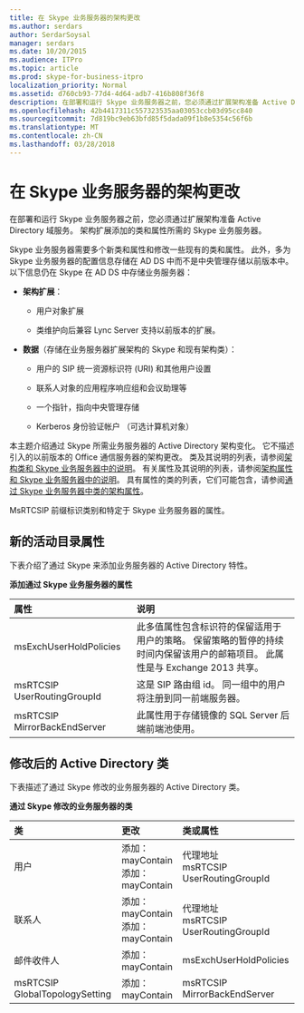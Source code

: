 ```yaml
---
title: 在 Skype 业务服务器的架构更改
ms.author: serdars
author: SerdarSoysal
manager: serdars
ms.date: 10/20/2015
ms.audience: ITPro
ms.topic: article
ms.prod: skype-for-business-itpro
localization_priority: Normal
ms.assetid: d760cb93-77d4-4d64-adb7-416b808f36f8
description: 在部署和运行 Skype 业务服务器之前，您必须通过扩展架构准备 Active Directory 域服务。 架构扩展添加的类和属性所需的 Skype 业务服务器。
ms.openlocfilehash: 42b4417311c557323535aa03053ccb03d95cc840
ms.sourcegitcommit: 7d819bc9eb63bfd85f5dada09f1b8e5354c56f6b
ms.translationtype: MT
ms.contentlocale: zh-CN
ms.lasthandoff: 03/28/2018
---
```

# <a name="schema-changes-in-skype-for-business-server"></a>在 Skype 业务服务器的架构更改
 
在部署和运行 Skype 业务服务器之前，您必须通过扩展架构准备 Active Directory 域服务。 架构扩展添加的类和属性所需的 Skype 业务服务器。 
  
Skype 业务服务器需要多个新类和属性和修改一些现有的类和属性。 此外，多为 Skype 业务服务器的配置信息存储在 AD DS 中而不是中央管理存储以前版本中。 以下信息仍在 Skype 在 AD DS 中存储业务服务器：
  
- **架构扩展**：
    
  - 用户对象扩展
    
  - 类维护向后兼容 Lync Server 支持以前版本的扩展。
    
- **数据**（存储在业务服务器扩展架构的 Skype 和现有架构类）：
    
  - 用户的 SIP 统一资源标识符 (URI) 和其他用户设置
    
  - 联系人对象的应用程序响应组和会议助理等
    
  - 一个指针，指向中央管理存储
    
  - Kerberos 身份验证帐户 （可选计算机对象）
    
本主题介绍通过 Skype 所需业务服务器的 Active Directory 架构变化。 它不描述引入的以前版本的 Office 通信服务器的架构更改。 类及其说明的列表，请参阅[架构类和 Skype 业务服务器中的说明](schema-classes-and-descriptions.md)。 有关属性及其说明的列表，请参阅[架构属性和 Skype 业务服务器中的说明](schema-attributes-and-descriptions.md)。 具有属性的类的列表，它们可能包含，请参阅[通过 Skype 业务服务器中类的架构属性](schema-attributes-by-class.md)。
  
MsRTCSIP 前缀标识类别和特定于 Skype 业务服务器的属性。
  
## <a name="new-active-directory-attributes"></a>新的活动目录属性

下表介绍了通过 Skype 来添加业务服务器的 Active Directory 特性。
  
**添加通过 Skype 业务服务器的属性**

|**属性**|**说明**|
|:-----|:-----|
|msExchUserHoldPolicies  <br/> |此多值属性包含标识符的保留适用于用户的策略。 保留策略的暂停的持续时间内保留该用户的邮箱项目。 此属性是与 Exchange 2013 共享。  <br/> |
|msRTCSIP UserRoutingGroupId  <br/> |这是 SIP 路由组 id。 同一组中的用户将注册到同一前端服务器。  <br/> |
|msRTCSIP MirrorBackEndServer  <br/> |此属性用于存储镜像的 SQL Server 后端前端池使用。  <br/> |
   
## <a name="modified-active-directory-classes"></a>修改后的 Active Directory 类

下表描述了通过 Skype 修改的业务服务器的 Active Directory 类。
  
**通过 Skype 修改的业务服务器的类**

|**类**|**更改**|**类或属性**|
|:-----|:-----|:-----|
|用户  <br/> |添加： mayContain  <br/> 添加： mayContain  <br/> |代理地址  <br/> msRTCSIP UserRoutingGroupId  <br/> |
|联系人  <br/> |添加： mayContain  <br/> 添加： mayContain  <br/> |代理地址  <br/> msRTCSIP UserRoutingGroupId  <br/> |
|邮件收件人  <br/> |添加： mayContain  <br/> |msExchUserHoldPolicies  <br/> |
|msRTCSIP GlobalTopologySetting  <br/> |添加： mayContain  <br/> |msRTCSIP MirrorBackEndServer  <br/> |
   

